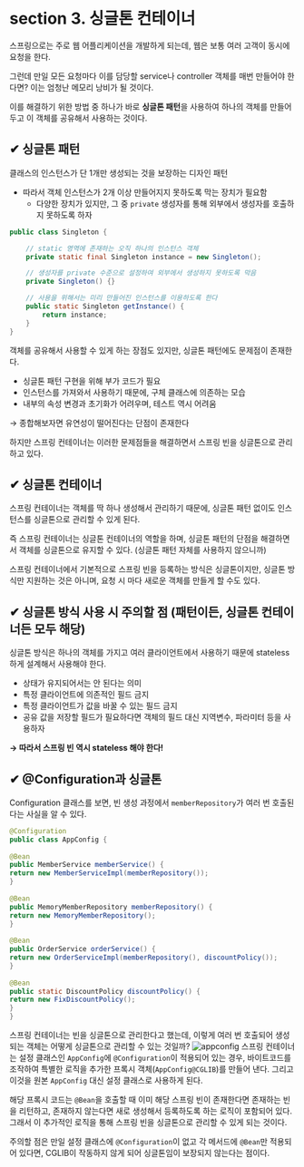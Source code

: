 # section 3. 싱글톤 컨테이너
스프링으로는 주로 웹 어플리케이션을 개발하게 되는데, 웹은 보통 여러 고객이 동시에 요청을 한다.

그런데 만일 모든 요청마다 이를 담당할 service나 controller 객체를 매번 만들어야 한다면? 이는 엄청난 메모리 낭비가 될 것이다.

이를 해결하기 위한 방법 중 하나가 바로 **싱글톤 패턴**을 사용하여 하나의 객체를 만들어 두고 이 객체를 공유해서 사용하는 것이다.

## ✔︎ 싱글톤 패턴
클래스의 인스턴스가 단 1개만 생성되는 것을 보장하는 디자인 패턴
- 따라서 객체 인스턴스가 2개 이상 만들어지지 못하도록 막는 장치가 필요함
	- 다양한 장치가 있지만, 그 중 `private` 생성자를 통해 외부에서 생성자를 호출하지 못하도록 하자
```java
public class Singleton {  

	// static 영역에 존재하는 오직 하나의 인스턴스 객체  
	private static final Singleton instance = new Singleton();  

	// 생성자를 private 수준으로 설정하여 외부에서 생성하지 못하도록 막음
	private Singleton() {}  

	// 사용을 위해서는 미리 만들어진 인스턴스를 이용하도록 한다
	public static Singleton getInstance() {  
		return instance;  
	}  
}
```

객체를 공유해서 사용할 수 있게 하는 장점도 있지만, 싱글톤 패턴에도 문제점이 존재한다.
- 싱글톤 패턴 구현을 위해 부가 코드가 필요
- 인스턴스를 가져와서 사용하기 때문에, 구체 클래스에 의존하는 모습
- 내부의 속성 변경과 초기화가 어려우며, 테스트 역시 어려움

→ 종합해보자면 유연성이 떨어진다는 단점이 존재한다

하지만 스프링 컨테이너는 이러한 문제점들을 해결하면서 스프링 빈을 싱글톤으로 관리하고 있다.

## ✔︎ 싱글톤 컨테이너
스프링 컨테이너는 객체를 딱 하나 생성해서 관리하기 때문에, 싱글톤 패턴 없이도 인스턴스를 싱글톤으로 관리할 수 있게 된다.

즉 스프링 컨테이너는 싱글톤 컨테이너의 역할을 하며, 싱글톤 패턴의 단점을 해결하면서 객체를 싱글톤으로 유지할 수 있다. (싱글톤 패턴 자체를 사용하지 않으니까)

스프링 컨테이너에서 기본적으로 스프링 빈을 등록하는 방식은 싱글톤이지만, 싱글톤 방식만 지원하는 것은 아니며, 요청 시 마다 새로운 객체를 만들게 할 수도 있다.

## ✔︎ 싱글톤 방식 사용 시 주의할 점 (패턴이든, 싱글톤 컨테이너든 모두 해당)
싱글톤 방식은 하나의 객체를 가지고 여러 클라이언트에서 사용하기 때문에 stateless하게 설계해서 사용해야 한다.
- 상태가 유지되어서는 안 된다는 의미
- 특정 클라이언트에 의존적인 필드 금지
- 특정 클라이언트가 값을 바꿀 수 있는 필드 금지
- 공유 값을 저장할 필드가 필요하다면 객체의 필드 대신 지역변수, 파라미터 등을 사용하자

**→ 따라서 스프링 빈 역시 stateless 해야 한다!**

## ✔︎ @Configuration과 싱글톤
Configuration 클래스를 보면, 빈 생성 과정에서 `memberRepository`가 여러 번 호출된다는 사실을 알 수 있다.
```java
@Configuration  
public class AppConfig {  
  
@Bean  
public MemberService memberService() {  
return new MemberServiceImpl(memberRepository());  
}  
  
@Bean  
public MemoryMemberRepository memberRepository() {  
return new MemoryMemberRepository();  
}  
  
@Bean  
public OrderService orderService() {  
return new OrderServiceImpl(memberRepository(), discountPolicy());  
}  
  
@Bean  
public static DiscountPolicy discountPolicy() {  
return new FixDiscountPolicy();  
}  
}
```
스프링 컨테이너는 빈을 싱글톤으로 관리한다고 했는데, 이렇게 여러 번 호출되어 생성되는 객체는 어떻게 싱글톤으로 관리할 수 있는 것일까?
![appconfig](https://github.com/user-attachments/assets/f9f060ad-9757-4652-8e09-a516f8f6aeea)
스프링 컨테이너는 설정 클래스인 `AppConfig`에 `@Configuration`이 적용되어 있는 경우, 바이트코드를 조작하여 특별한 로직을 추가한 프록시 객체(`AppConfig@CGLIB`)를 만들어 낸다. 그리고 이것을 원본 `AppConfig` 대신 설정 클래스로 사용하게 된다.

해당 프록시 코드는 `@Bean`을 호출할 때 이미 해당 스프링 빈이 존재한다면 존재하는 빈을 리턴하고, 존재하지 않는다면 새로 생성해서 등록하도록 하는 로직이 포함되어 있다. 그래서 이 추가적인 로직을 통해 스프링 빈을 싱글톤으로 관리할 수 있게 되는 것이다.

주의할 점은 만일 설정 클래스에 `@Configuration`이 없고 각 메서드에 `@Bean`만 적용되어 있다면, CGLIB이 작동하지 않게 되어 싱글톤임이 보장되지 않는다는 점이다.